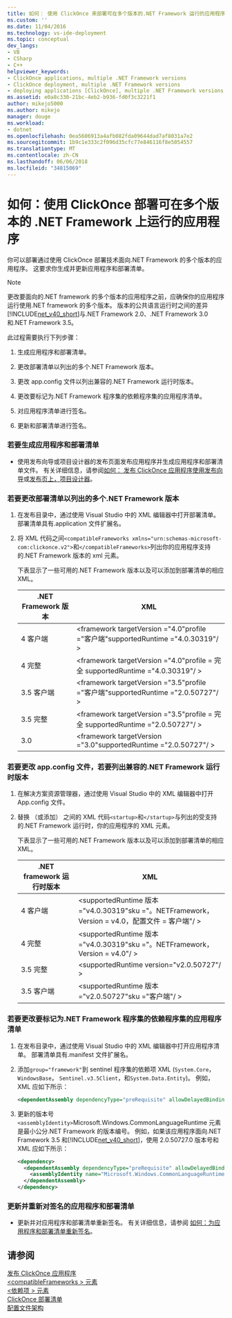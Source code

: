 ```yaml
---
title: 如何： 使用 ClickOnce 来部署可在多个版本的.NET Framework 运行的应用程序 |Microsoft 文档
ms.custom: ''
ms.date: 11/04/2016
ms.technology: vs-ide-deployment
ms.topic: conceptual
dev_langs:
- VB
- CSharp
- C++
helpviewer_keywords:
- ClickOnce applications, multiple .NET Framework versions
- ClickOnce deployment, multiple .NET Framework versions
- deploying applications [ClickOnce], multiple .NET Framework versions
ms.assetid: e0a8c330-21bc-4eb2-b936-fd0f3c3221f1
author: mikejo5000
ms.author: mikejo
manager: douge
ms.workload:
- dotnet
ms.openlocfilehash: 0ea5606913a4afb082fda09644dad7af8031a7e2
ms.sourcegitcommit: 1b9c1e333c2f096d35cfc77e846116f8e5054557
ms.translationtype: MT
ms.contentlocale: zh-CN
ms.lasthandoff: 06/06/2018
ms.locfileid: "34815069"
---
```

# <a name="how-to-use-clickonce-to-deploy-applications-that-can-run-on-multiple-versions-of-the-net-framework"></a>如何：使用 ClickOnce 部署可在多个版本的 .NET Framework 上运行的应用程序
你可以部署通过使用 ClickOnce 部署技术面向.NET Framework 的多个版本的应用程序。 这要求你生成并更新应用程序和部署清单。  
  
> [!NOTE]
>  更改要面向的.NET framework 的多个版本的应用程序之前，应确保你的应用程序运行使用.NET framework 的多个版本。 版本的公共语言运行时之间的差异[!INCLUDE[net_v40_short](../code-quality/includes/net_v40_short_md.md)]与.NET Framework 2.0、.NET Framework 3.0 和.NET Framework 3.5。  
  
 此过程需要执行下列步骤：  
  
1.  生成应用程序和部署清单。  
  
2.  更改部署清单以列出的多个.NET Framework 版本。  
  
3.  更改 app.config 文件以列出兼容的.NET Framework 运行时版本。  
  
4.  更改要标记为.NET Framework 程序集的依赖程序集的应用程序清单。  
  
5.  对应用程序清单进行签名。  
  
6.  更新和部署清单进行签名。  
  
### <a name="to-generate-the-application-and-deployment-manifests"></a>若要生成应用程序和部署清单  
  
-   使用发布向导或项目设计器的发布页面发布应用程序并生成应用程序和部署清单文件。 有关详细信息，请参阅[如何： 发布 ClickOnce 应用程序使用发布向导](../deployment/how-to-publish-a-clickonce-application-using-the-publish-wizard.md)或[发布页上，项目设计器](../ide/reference/publish-page-project-designer.md)。  
  
### <a name="to-change-the-deployment-manifest-to-list-the-multiple-net-framework-versions"></a>若要更改部署清单以列出的多个.NET Framework 版本  
  
1.  在发布目录中，通过使用 Visual Studio 中的 XML 编辑器中打开部署清单。 部署清单具有.application 文件扩展名。  
  
2.  将 XML 代码之间`<compatibleFrameworks xmlns="urn:schemas-microsoft-com:clickonce.v2">`和`</compatibleFrameworks>`列出你的应用程序支持的.NET Framework 版本的 xml 元素。  
  
     下表显示了一些可用的.NET Framework 版本以及可以添加到部署清单的相应 XML。  
  
    |.NET Framework 版本|XML|  
    |----------------------------|---------|  
    |4 客户端|\<framework targetVersion ="4.0"profile ="客户端"supportedRuntime ="4.0.30319"/ >|  
    |4 完整|\<framework targetVersion ="4.0"profile = 完全 supportedRuntime ="4.0.30319"/ >|  
    |3.5 客户端|\<framework targetVersion ="3.5"profile ="客户端"supportedRuntime ="2.0.50727"/ >|  
    |3.5 完整|\<framework targetVersion ="3.5"profile = 完全 supportedRuntime ="2.0.50727"/ >|  
    |3.0|\<framework targetVersion ="3.0"supportedRuntime ="2.0.50727"/ >|  
  
### <a name="to-change-the-appconfig-file-to-list-the-compatible-net-framework-runtime-versions"></a>若要更改 app.config 文件，若要列出兼容的.NET Framework 运行时版本  
  
1.  在解决方案资源管理器，通过使用 Visual Studio 中的 XML 编辑器中打开 App.config 文件。  
  
2.  替换 （或添加） 之间的 XML 代码`<startup>`和`</startup>`与列出的受支持的.NET Framework 运行时，你的应用程序的 XML 元素。  
  
     下表显示了一些可用的.NET Framework 版本以及可以添加到部署清单的相应 XML。  
  
    |.NET framework 运行时版本|XML|  
    |------------------------------------|---------|  
    |4 客户端|\<supportedRuntime 版本 ="v4.0.30319"sku ="。NETFramework，Version = v4.0，配置文件 = 客户端"/ >|  
    |4 完整|\<supportedRuntime 版本 ="v4.0.30319"sku ="。NETFramework，Version = v4.0"/ >|  
    |3.5 完整|\<supportedRuntime version="v2.0.50727"/ >|  
    |3.5 客户端|\<supportedRuntime 版本 ="v2.0.50727"sku ="客户端"/ >|  
  
### <a name="to-change-the-application-manifest-to-mark-dependent-assemblies-as-net-framework-assemblies"></a>若要更改要标记为.NET Framework 程序集的依赖程序集的应用程序清单  
  
1.  在发布目录中，通过使用 Visual Studio 中的 XML 编辑器中打开应用程序清单。 部署清单具有.manifest 文件扩展名。  
  
2.  添加`group="framework"`到 sentinel 程序集的依赖项 XML (`System.Core`， `WindowsBase`， `Sentinel.v3.5Client`，和`System.Data.Entity`)。 例如，XML 应如下所示：  
  
    ```xml  
    <dependentAssembly dependencyType="preRequisite" allowDelayedBinding="true" group="framework">  
    ```  
  
3.  更新的版本号`<assemblyIdentity>`Microsoft.Windows.CommonLanguageRuntime 元素是最小公分.NET Framework 的版本编号。 例如，如果该应用程序面向.NET Framework 3.5 和[!INCLUDE[net_v40_short](../code-quality/includes/net_v40_short_md.md)]，使用 2.0.50727.0 版本号和 XML 应如下所示：  
  
    ```xml  
    <dependency>  
      <dependentAssembly dependencyType="preRequisite" allowDelayedBinding="true">  
        <assemblyIdentity name="Microsoft.Windows.CommonLanguageRuntime" version="2.0.50727.0" />  
      </dependentAssembly>  
    </dependency>  
    ```  
  
### <a name="to-update-and-re-sign-the-application-and-deployment-manifests"></a>更新并重新对签名的应用程序和部署清单  
  
-   更新并对应用程序和部署清单重新签名。 有关详细信息，请参阅 [如何：为应用程序和部署清单重新签名](../deployment/how-to-re-sign-application-and-deployment-manifests.md)。  
  
## <a name="see-also"></a>请参阅  
 [发布 ClickOnce 应用程序](../deployment/publishing-clickonce-applications.md)   
 [\<compatibleFrameworks > 元素](../deployment/compatibleframeworks-element-clickonce-deployment.md)   
 [\<依赖项 > 元素](../deployment/dependency-element-clickonce-application.md)   
 [ClickOnce 部署清单](../deployment/clickonce-deployment-manifest.md)   
 [配置文件架构](/dotnet/framework/configure-apps/file-schema/index)